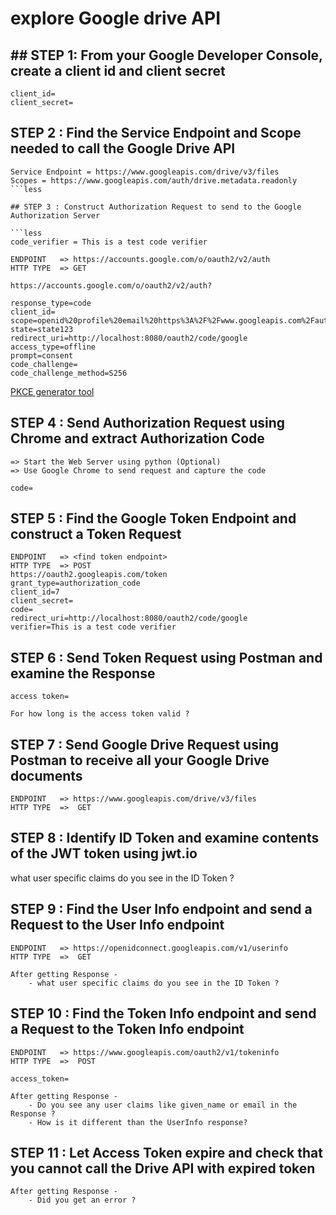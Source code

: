 # explore Google drive API

## ## STEP 1: From your Google Developer Console, create a client id and client secret

```less
client_id=
client_secret=
```

## STEP 2 : Find the Service Endpoint and Scope needed to call the Google Drive API

```less
Service Endpoint = https://www.googleapis.com/drive/v3/files
Scopes = https://www.googleapis.com/auth/drive.metadata.readonly
```less

## STEP 3 : Construct Authorization Request to send to the Google Authorization Server 

```less
code_verifier = This is a test code verifier

ENDPOINT   => https://accounts.google.com/o/oauth2/v2/auth
HTTP TYPE  => GET

https://accounts.google.com/o/oauth2/v2/auth?

response_type=code
client_id=
scope=openid%20profile%20email%20https%3A%2F%2Fwww.googleapis.com%2Fauth%2Fdrive.metadata.readonly
state=state123
redirect_uri=http://localhost:8080/oauth2/code/google
access_type=offline
prompt=consent
code_challenge=
code_challenge_method=S256
```

[PKCE generator tool](https://tonyxu-io.github.io/pkce-generator/)

## STEP 4 : Send Authorization Request using Chrome and extract Authorization Code

```less
=> Start the Web Server using python (Optional) 
=> Use Google Chrome to send request and capture the code

code=
```

## STEP 5 : Find the Google Token Endpoint and construct a Token Request

```less
ENDPOINT   => <find token endpoint> 
HTTP TYPE  => POST
https://oauth2.googleapis.com/token
grant_type=authorization_code
client_id=7
client_secret=
code=
redirect_uri=http://localhost:8080/oauth2/code/google
verifier=This is a test code verifier
```

## STEP 6 : Send Token Request using Postman and examine the Response

```less
access token= 

For how long is the access token valid ? 
```

## STEP 7 : Send Google Drive Request using Postman to receive all your Google Drive documents

```less
ENDPOINT   => https://www.googleapis.com/drive/v3/files
HTTP TYPE  =>  GET
```

## STEP 8 : Identify ID Token and examine contents of the JWT token using jwt.io

what user specific claims do you see in the ID Token ?

## STEP 9 : Find the User Info endpoint and send a Request to the User Info endpoint

```less
ENDPOINT   => https://openidconnect.googleapis.com/v1/userinfo
HTTP TYPE  =>  GET

After getting Response - 
    - what user specific claims do you see in the ID Token ? 
```

## STEP 10 : Find the Token Info endpoint and send a Request to the Token Info endpoint

```less
ENDPOINT   => https://www.googleapis.com/oauth2/v1/tokeninfo
HTTP TYPE  =>  POST

access_token=

After getting Response - 
    - Do you see any user claims like given_name or email in the Response ? 
    - How is it different than the UserInfo response?
```

## STEP 11 : Let Access Token expire and check that you cannot call the Drive API with expired token 

```less
After getting Response - 
    - Did you get an error ? 
```
